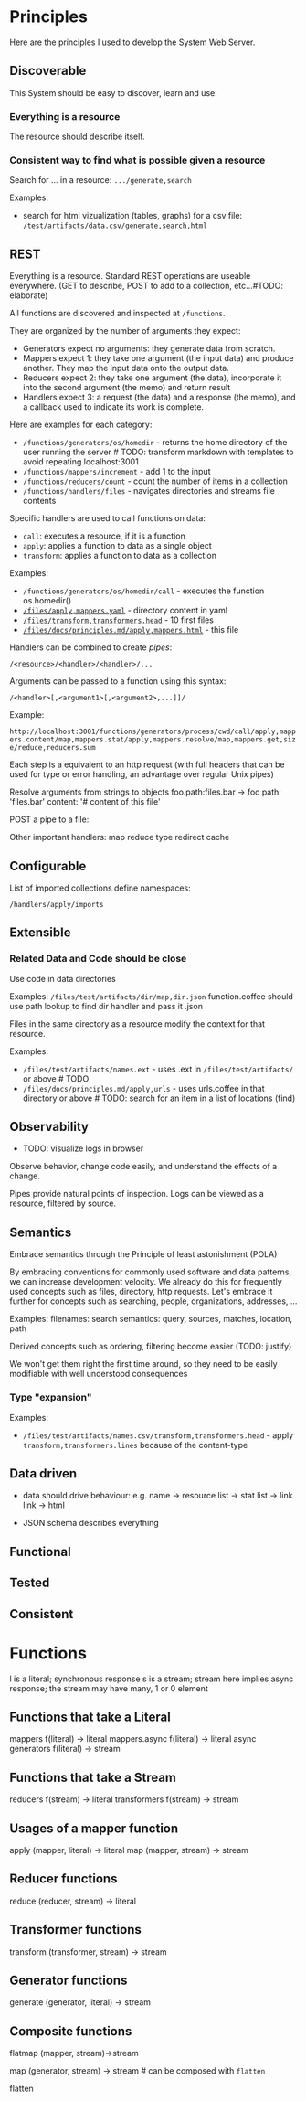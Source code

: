 # Principles

Here are the principles I used to develop the System Web Server.

## Discoverable

This System should be easy to discover, learn and use.

### Everything is a resource

The resource should describe itself.

### Consistent way to find what is possible given a resource

Search for ... in a resource:  `.../generate,search`

Examples:
- search for html vizualization (tables, graphs) for a csv file: `/test/artifacts/data.csv/generate,search,html`


## REST

Everything is a resource.  Standard REST operations are useable everywhere. (GET to describe, POST to add to a collection, etc...#TODO: elaborate)

All functions are discovered and inspected at `/functions`.

They are organized by the number of arguments they expect:
  * Generators expect no arguments: they generate data from scratch.
  * Mappers expect 1: they take one argument (the input data) and produce another.  They map the input data onto the output data.
  * Reducers expect 2: they take one argument (the data), incorporate it into the second argument (the memo) and return result
  * Handlers expect 3: a request (the data) and a response (the memo), and a callback used to indicate its work is complete.

Here are examples for each category:
  - `/functions/generators/os/homedir`    - returns the home directory of the user running the server   # TODO: transform markdown with templates to avoid repeating localhost:3001
  - `/functions/mappers/increment`        - add 1 to the input
  - `/functions/reducers/count`           - count the number of items in a collection
  - `/functions/handlers/files`           - navigates directories and streams file contents

Specific handlers are used to call functions on data:
  - `call`: executes a resource, if it is a function
  - `apply`: applies a function to data as a single object
  - `transform`: applies a function to data as a collection

Examples:
  - `/functions/generators/os/homedir/call`    - executes the function os.homedir()
  - [`/files/apply,mappers.yaml`](http://localhost:3001/files/apply,mappers.yaml) - directory content in yaml
  - [`/files/transform,transformers.head`](http://localhost:3001/files/transform,transformers.head) - 10 first files
  - [`/files/docs/principles.md/apply,mappers.html`](http://localhost:3001/files/docs/principles.md/apply,mappers.html) - this file

Handlers can be combined to create _pipes_:
  ```
  /<resource>/<handler>/<handler>/...
  ```

Arguments can be passed to a function using this syntax:

  ```
  /<handler>[,<argument1>[,<argument2>,...]]/
  ```

Example:

  `http://localhost:3001/functions/generators/process/cwd/call/apply,mappers.content/map,mappers.stat/apply,mappers.resolve/map,mappers.get,size/reduce,reducers.sum`

Each step is a equivalent to an http request (with full headers that can be used for type or error handling, an advantage over regular Unix pipes)

Resolve arguments from strings to objects
  foo.path:files.bar
  ->
  foo
    path: 'files.bar'
    content: '# content of this file'

POST a pipe to a file:


Other important handlers:
  map
  reduce
  type
  redirect
  cache


## Configurable

List of imported collections define namespaces:

`/handlers/apply/imports`


## Extensible

### Related Data and Code should be close

Use code in data directories

Examples:
`/files/test/artifacts/dir/map,dir.json`
function.coffee should use path lookup to find dir handler and pass it .json


Files in the same directory as a resource modify the context for that resource.

Examples:
  - `/files/test/artifacts/names.ext`  - uses .ext in `/files/test/artifacts/` or above   # TODO
  - `/files/docs/principles.md/apply,urls`  - uses urls.coffee in that directory or above   # TODO: search for an item in a list of locations (find)

## Observability

  - TODO: visualize logs in browser

Observe behavior, change code easily, and understand the effects of a change.

Pipes provide natural points of inspection.
Logs can be viewed as a resource, filtered by source.


## Semantics

Embrace semantics through the Principle of least astonishment (POLA)

By embracing conventions for commonly used software and data patterns, we can
increase development velocity.  We already do this for frequently used concepts
such as files, directory, http requests.  Let's embrace it further for concepts
such as searching, people, organizations, addresses, ...

Examples:
  filenames:
  search semantics: query, sources, matches, location, path

Derived concepts such as ordering, filtering become easier (TODO: justify)

We won't get them right the first time around, so they need to be easily modifiable
with well understood consequences

### Type "expansion"

Examples:
  - `/files/test/artifacts/names.csv/transform,transformers.head` - apply `transform,transformers.lines` because of the content-type


## Data driven

- data should drive behaviour: e.g. name -> resource list -> stat list -> link link -> html

- JSON schema describes everything

## Functional

## Tested

## Consistent


# Functions

  l is a literal; synchronous response
  s is a stream; stream here implies async response; the stream may have many, 1 or 0 element

## Functions that take a Literal

  mappers        f(literal) -> literal
  mappers.async  f(literal) -> literal async
  generators     f(literal) -> stream

## Functions that take a Stream

  reducers       f(stream) -> literal
  transformers   f(stream) -> stream

## Usages of a mapper function
  apply     (mapper, literal)   -> literal
  map       (mapper, stream)    -> stream

## Reducer functions
  reduce    (reducer, stream) -> literal

## Transformer functions
  transform (transformer, stream) -> stream

## Generator functions
  generate  (generator, literal) -> stream

## Composite functions

  flatmap (mapper, stream)->stream

  map   (generator, stream)  -> stream   # can be composed with `flatten`

  flatten
